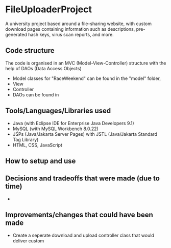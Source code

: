 # FileUploaderProject
A university project based around a file-sharing website, with custom download pages containing information such as descriptions, pre-generated hash keys, virus scan reports, and more.

## Code structure
The code is organised in an MVC (Model-View-Controller) structure with the help of DAOs (Data Access Objects)
- Model classes for "RaceWeekend" can be found in the "model" folder, [](https://github.com/EVILSHOOTER/FileUploaderProject/tree/main/FileUploaderProject/src/main/java/net/aqdas/server/model)
- View [](https://github.com/EVILSHOOTER/FileUploaderProject/tree/main/FileUploaderProject/src/main/webapp/WEB-INF/views)
- Controller [](https://github.com/EVILSHOOTER/FileUploaderProject/tree/main/FileUploaderProject/src/main/java/net/aqdas/server/controller)
- DAOs can be found in  [](https://github.com/EVILSHOOTER/FileUploaderProject/tree/main/FileUploaderProject/src/main/java/net/aqdas/server/dao)

## Tools/Languages/Libraries used
- Java (with Eclipse IDE for Enterprise Java Developers 9.1)
- MySQL (with MySQL Workbench 8.0.22)
- JSPs (Java/Jakarta Server Pages) with JSTL (Java/Jakarta Standard Tag Library)
- HTML, CSS, JavaScript

## How to setup and use

## Decisions and tradeoffs that were made (due to time)
- 

## Improvements/changes that could have been made
- Create a seperate download and upload controller class that would deliver custom  
